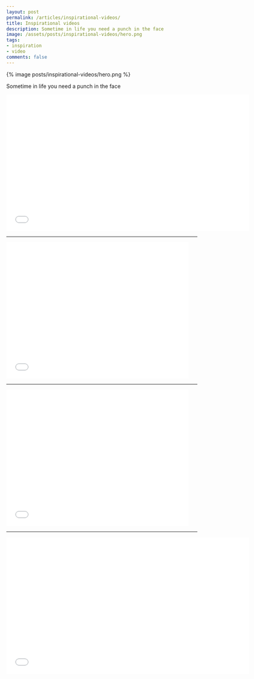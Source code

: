 ```yaml
---
layout: post
permalink: /articles/inspirational-videos/
title: Inspirational videos
description: Sometime in life you need a punch in the face
image: /assets/posts/inspirational-videos/hero.png
tags:
- inspiration
- video
comments: false
---
```


<div class="hero">{% image posts/inspirational-videos/hero.png %}</div>

<p>Sometime in life you need a punch in the face</p>

<iframe width="640" height="360" src="//www.youtube.com/embed/lsSC2vx7zFQ" frameborder="0" allowfullscreen="allowfullscreen">&nbsp;</iframe>
<!-- <h5>“How bad do you want it” - Eric Thomas</h5> -->
<hr/>
<iframe width="480" height="360" src="//www.youtube.com/embed/vH0nP4NzS9M" frameborder="0" allowfullscreen="allowfullscreen">&nbsp;</iframe>
<!-- <h5>“Who do you want to be in life?” - Arnold Schwarzenegger</h5> -->
<hr/>
<iframe width="480" height="360" src="//www.youtube.com/embed/sTJ7AzBIJoI" frameborder="0" allowfullscreen="allowfullscreen">&nbsp;</iframe>
<!-- <h5>“Everybody’s Free To Wear Sunscreen” - Baz Luhrmann</h5> -->
<hr/>
<iframe width="640" height="360" src="//www.youtube.com/embed/pxBQLFLei70" frameborder="0" allowfullscreen="allowfullscreen">&nbsp;</iframe>
<!-- <h5>University of Texas at Austin 2014 Commencement Address</h5> -->
